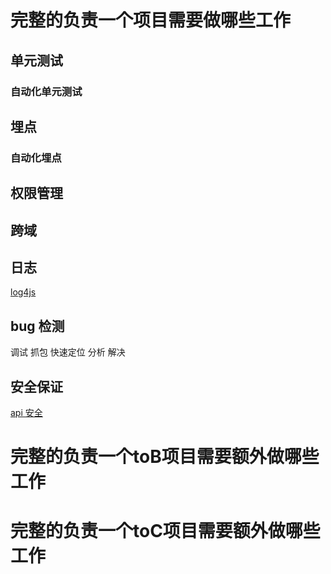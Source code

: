 # 完整的负责一个项目需要做哪些工作

## 单元测试

### 自动化单元测试

## 埋点

### 自动化埋点

## 权限管理

## 跨域

## 日志
[log4js](https://zhuanlan.zhihu.com/p/22110802)

## bug 检测

调试
抓包
快速定位
分析
解决

## 安全保证
[api 安全](https://baijiahao.baidu.com/s?id=1737373176931234703&wfr=spider&for=pc)


# 完整的负责一个toB项目需要额外做哪些工作


# 完整的负责一个toC项目需要额外做哪些工作


